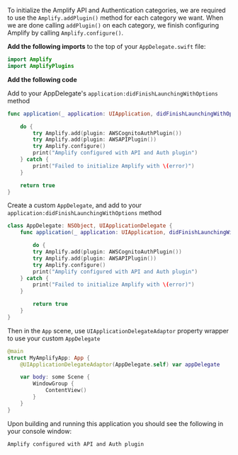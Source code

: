 To initialize the Amplify API and Authentication categories, we are required to use the `Amplify.addPlugin()` method for each category we want.  When we are done calling `addPlugin()` on each category, we finish configuring Amplify by calling `Amplify.configure()`.

**Add the following imports** to the top of your `AppDelegate.swift` file:
```swift
import Amplify
import AmplifyPlugins
```

**Add the following code** 

<amplify-block-switcher>

<amplify-block name="UIKit AppDelegate">

Add to your AppDelegate's `application:didFinishLaunchingWithOptions` method

```swift
func application(_ application: UIApplication, didFinishLaunchingWithOptions launchOptions: [UIApplication.LaunchOptionsKey: Any]?) -> Bool {

    do {
        try Amplify.add(plugin: AWSCognitoAuthPlugin())
        try Amplify.add(plugin: AWSAPIPlugin())
        try Amplify.configure()
        print("Amplify configured with API and Auth plugin")
    } catch {
        print("Failed to initialize Amplify with \(error)")
    }

    return true
}
```

</amplify-block>

<amplify-block name="SwiftUI App">

Create a custom `AppDelegate`, and add to your `application:didFinishLaunchingWithOptions` method
```swift
class AppDelegate: NSObject, UIApplicationDelegate {
    func application(_ application: UIApplication, didFinishLaunchingWithOptions launchOptions: [UIApplication.LaunchOptionsKey: Any]?) -> Bool {

        do {
        try Amplify.add(plugin: AWSCognitoAuthPlugin())
        try Amplify.add(plugin: AWSAPIPlugin())
        try Amplify.configure()
        print("Amplify configured with API and Auth plugin")
    } catch {
        print("Failed to initialize Amplify with \(error)")
    }

        return true
    }
}
```

Then in the `App` scene, use `UIApplicationDelegateAdaptor` property wrapper to use your custom `AppDelegate`
```swift
@main
struct MyAmplifyApp: App {
    @UIApplicationDelegateAdaptor(AppDelegate.self) var appDelegate

    var body: some Scene {
        WindowGroup {
            ContentView()
        }
    }
}
```

</amplify-block>

</amplify-block-switcher>

Upon building and running this application you should see the following in your console window:

```console
Amplify configured with API and Auth plugin
```